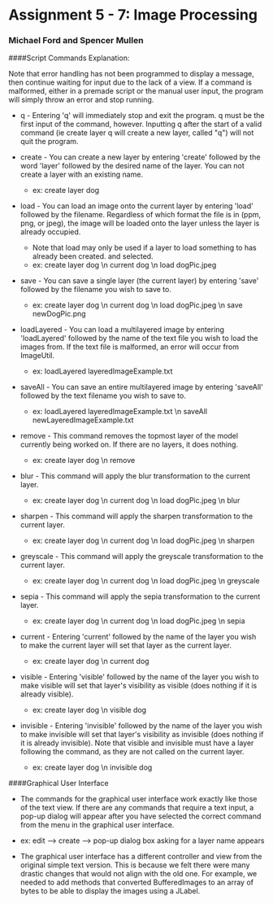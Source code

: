 # Assignment 5 - 7: Image Processing
### Michael Ford and Spencer Mullen

####Script Commands Explanation:

Note that error handling has not been programmed to display a message, then continue waiting for
input due to the lack of a view. If a command is malformed, either in a premade script or the manual
user input, the program will simply throw an error and stop running.

* q - Entering 'q' will immediately stop and exit the program. q must be the first input of the
  command, however. Inputting q after the start of a valid command (ie create layer q will create
  a new layer, called "q") will not quit the program.

* create - You can create a new layer by entering 'create' followed by the word 'layer' followed by
  the desired name of the layer. You can not create a layer with an existing name.
  - ex: create layer dog

* load - You can load an image onto the current layer by entering 'load' followed by the filename.
  Regardless of which format the file is in (ppm, png, or jpeg), the image will be loaded onto the
  layer unless the layer is already occupied.
  - Note that load may only be used if a layer to load something to has already been created.
    and selected.
  - ex: create layer dog \n current dog \n load dogPic.jpeg


* save - You can save a single layer (the current layer) by entering 'save' followed by the filename
  you wish to save to.
  - ex: create layer dog \n current dog \n load dogPic.jpeg \n save newDogPic.png


* loadLayered - You can load a multilayered image by entering 'loadLayered' followed by the name
  of the text file you wish to load the images from. If the text file is malformed, an error will
  occur from ImageUtil.
  - ex: loadLayered layeredImageExample.txt


* saveAll - You can save an entire multilayered image by entering 'saveAll' followed by the text
  filename you wish to save to.
  - ex: loadLayered layeredImageExample.txt \n saveAll newLayeredImageExample.txt


* remove - This command removes the topmost layer of the model currently being worked on. If
  there are no layers, it does nothing.
  - ex: create layer dog \n remove


* blur - This command will apply the blur transformation to the current layer.
  - ex: create layer dog \n current dog \n load dogPic.jpeg \n blur


* sharpen - This command will apply the sharpen transformation to the current layer.
  - ex: create layer dog \n current dog \n load dogPic.jpeg \n sharpen


* greyscale - This command will apply the greyscale transformation to the current layer.
  - ex: create layer dog \n current dog \n load dogPic.jpeg \n greyscale


* sepia - This command will apply the sepia transformation to the current layer.
  - ex: create layer dog \n current dog \n load dogPic.jpeg \n sepia


* current - Entering 'current' followed by the name of the layer you wish to make the current
  layer will set that layer as the current layer.
  - ex: create layer dog \n current dog


* visible - Entering 'visible' followed by the name of the layer you wish to make visible will
  set that layer's visibility as visible (does nothing if it is already visible).
  - ex: create layer dog \n visible dog


* invisible - Entering 'invisible' followed by the name of the layer you wish to make invisible will
  set that layer's visibility as invisible (does nothing if it is already invisible). Note that
  visible and invisible must have a layer following the command, as they are not called on the
  current layer.
  - ex: create layer dog \n invisible dog

####Graphical User Interface

* The commands for the graphical user interface work exactly like those of the text view. If there
are any commands that require a text input, a pop-up dialog will appear after you have selected the
correct command from the menu in the graphical user interface.
- ex: edit --> create --> pop-up dialog box asking for a layer name appears

* The graphical user interface has a different controller and view from the original simple text version.
This is because we felt there were many drastic changes that would not align with the old one. For example,
we needed to add methods that converted BufferedImages to an array of bytes to be able to display the images
using a JLabel.